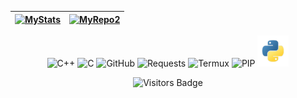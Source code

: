 <!-- 
# Useful links for visitors of this repository:
- GH Stats:              https://github.com/anuraghazra/github-readme-stats 
- Visitors Badge:        https://visitor-badge.glitch.me/
- Komarev Profile Views: https://github.com/antonkomarev/github-profile-views-counter
-->

|[![MyStats][1]][2]|[![MyRepo2][3]][4]|
|:-----------------|:-----------------| 

<p align="center">
    <img alt="C++" width="50px" src="https://user-images.githubusercontent.com/40130428/122990586-c11f1a80-d369-11eb-92d1-acbe4b7a11f1.png"/>
    <img alt="C" width="50px" src="https://user-images.githubusercontent.com/40130428/122997816-fd567900-d371-11eb-94b1-9922fe5ab77e.png"/>
    <img alt="GitHub" width="50px" src="https://user-images.githubusercontent.com/40130428/122991111-473b6100-d36a-11eb-90fb-ae4ebdf0dd46.png"/>
    <img alt="Requests" width="60px" src="https://user-images.githubusercontent.com/40130428/122994120-b8c8de80-d36d-11eb-8723-797304fdfb99.png"/>
    <img alt="Termux" width="50px" src="https://user-images.githubusercontent.com/40130428/122998556-d2205980-d372-11eb-99a2-ebcd513fbc43.png"/>
    <img alt="PIP" width="50px" src="https://user-images.githubusercontent.com/40130428/122995501-51ac2980-d36f-11eb-884b-ab2d2db5901a.png"/>
    <img alt="Python" width="50px" src="https://raw.githubusercontent.com/github/explore/80688e429a7d4ef2fca1e82350fe8e3517d3494d/topics/python/python.png"/>
</p>


<p align="center">
    <img src="https://komarev.com/ghpvc/?username=Apocryphon-X&style=flat-square&color=8ef55b" alt="Visitors Badge"/>
</p>

[1]: https://github-readme-stats.vercel.app/api?username=Apocryphon-X&count_private=true&show_icons=true&title_color=6AA6F1&text_color=8B949E&bg_color=ffffff00&hide_border=true
[2]: https://github.com/Apocryphon-X

[3]: https://github-readme-stats.vercel.app/api/pin/?username=Apocryphon-X&repo=omegaup-cli&show_owner=true&title_color=6AA6F1&text_color=8B949E&bg_color=ffffff00&hide_border=true
[4]: https://github.com/Apocryphon-X/omegaup-cli
